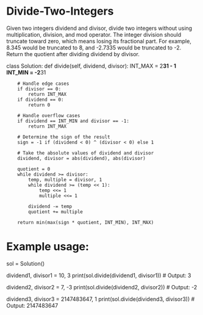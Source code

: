 # Divide-Two-Integers
Given two integers dividend and divisor, divide two integers without using multiplication, division, and mod operator.  The integer division should truncate toward zero, which means losing its fractional part. For example, 8.345 would be truncated to 8, and -2.7335 would be truncated to -2.  Return the quotient after dividing dividend by divisor.

class Solution:
    def divide(self, dividend, divisor):
        INT_MAX = 2**31 - 1
        INT_MIN = -2**31

        # Handle edge cases
        if divisor == 0:
            return INT_MAX
        if dividend == 0:
            return 0

        # Handle overflow cases
        if dividend == INT_MIN and divisor == -1:
            return INT_MAX

        # Determine the sign of the result
        sign = -1 if (dividend < 0) ^ (divisor < 0) else 1

        # Take the absolute values of dividend and divisor
        dividend, divisor = abs(dividend), abs(divisor)

        quotient = 0
        while dividend >= divisor:
            temp, multiple = divisor, 1
            while dividend >= (temp << 1):
                temp <<= 1
                multiple <<= 1

            dividend -= temp
            quotient += multiple

        return min(max(sign * quotient, INT_MIN), INT_MAX)

# Example usage:
sol = Solution()

dividend1, divisor1 = 10, 3
print(sol.divide(dividend1, divisor1))  # Output: 3

dividend2, divisor2 = 7, -3
print(sol.divide(dividend2, divisor2))  # Output: -2

dividend3, divisor3 = 2147483647, 1
print(sol.divide(dividend3, divisor3))  # Output: 2147483647

        
